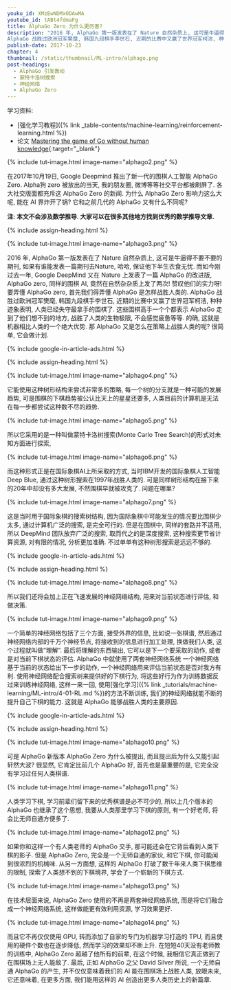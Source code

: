 ```yaml
---
youku_id: XMzEwNDMxODAwMA
youtube_id: tABt4fdmaFg
title: AlphaGo Zero 为什么更厉害?
description: "2016 年, AlphaGo 第一版发表在了 Nature 自然杂质上, 这可是牛逼得不要不要的期刊, 如果有谁能发表一篇期刊去Nature, 哈哈, 保证他下半生衣食无忧. 而如今刚过去一年, Google DeepMind 又在 Nature 上发表了一篇 AlphaGo 的改进版, AlphaGo zero, 同样的围棋 AI, 竟然在自然杂杂质上发了两次! 赞叹他们的实力呀! 要弄懂 AlphaGo zero, 首先我们得弄懂 AlphaGo 是怎样战胜人类的.
AlphaGo 战胜过欧洲冠军樊麾, 韩国九段棋手李世石, 近期的比赛中又赢了世界冠军柯洁, 种种迹象表明, 人类已经失守最拿手的围棋了. 这些围棋高手一个个都表示 AlphaGo 走到了他们想不到的地方, 战胜了人类的生物极限, 不会感觉疲惫等等. 的确, 这就是机器相比人类的一个绝大优势. 那 AlphaGo 又是怎么在策略上战胜人类的呢? 很简单, 它会做计划."
publish-date: 2017-10-23
chapter: 4
thumbnail: /static/thumbnail/ML-intro/alphago.png
post-headings:
  - AlphaGo 引发轰动
  - 蒙特卡洛树搜索
  - 神经网络
  - AlphaGo Zero
---
```


学习资料:
  * [强化学习教程]({% link _table-contents/machine-learning/reinforcement-learning.html %})
  * 论文 [Mastering the game of Go without human knowledge](https://www.nature.com/nature/journal/v550/n7676/full/nature24270.html){:target="_blank"}


{% include tut-image.html image-name="alphago2.png" %}

在2017年10月19日, Google Deepmind 推出了新一代的围棋人工智能 AlphaGo Zero. Alpha狗 zero 被放出的当天,
我的朋友圈, 微博等等社交平台都被刷屏了. 各大社交版面都充斥这 AlphaGo Zero 的新闻. 为什么 AlphaGo Zero 影响力这么大呢, 能在 AI 界炸开了锅? 它和之前几代的 AlphaGo 又有什么不同呢?


**注: 本文不会涉及数学推导. 大家可以在很多其他地方找到优秀的数学推导文章.**

{% include assign-heading.html %}

{% include tut-image.html image-name="alphago3.png" %}

2016 年, AlphaGo 第一版发表在了 Nature 自然杂质上, 这可是牛逼得不要不要的期刊, 如果有谁能发表一篇期刊去Nature, 哈哈, 保证他下半生衣食无忧. 而如今刚过去一年, Google DeepMind 又在 Nature 上发表了一篇 AlphaGo 的改进版, AlphaGo zero, 同样的围棋 AI, 竟然在自然杂杂质上发了两次! 赞叹他们的实力呀! 要弄懂 AlphaGo zero, 首先我们得弄懂 AlphaGo 是怎样战胜人类的.
AlphaGo 战胜过欧洲冠军樊麾, 韩国九段棋手李世石, 近期的比赛中又赢了世界冠军柯洁, 种种迹象表明, 人类已经失守最拿手的围棋了. 这些围棋高手一个个都表示 AlphaGo 走到了他们想不到的地方, 战胜了人类的生物极限, 不会感觉疲惫等等. 的确, 这就是机器相比人类的一个绝大优势. 那 AlphaGo 又是怎么在策略上战胜人类的呢? 很简单, 它会做计划.



{% include google-in-article-ads.html %}

{% include assign-heading.html %}

{% include tut-image.html image-name="alphago4.png" %}

它能使用这种树形结构来尝试非常多的策略, 每一个树的分支就是一种可能的发展趋势, 可是围棋的下棋趋势被公认比天上的星星还要多, 人类目前的计算机是无法在每一步都尝试这种数不尽的趋势.

{% include tut-image.html image-name="alphago5.png" %}

所以它采用的是一种叫做蒙特卡洛树搜索(Monte Carlo Tree Search)的形式对未知方面进行探索,

{% include tut-image.html image-name="alphago6.png" %}

而这种形式正是在国际象棋AI上所采取的方式, 当时IBM开发的国际象棋人工智能 Deep Blue, 通过这种树形搜索在1997年战胜人类的. 可是同样树形结构在接下来的20年中却没有多大发展, 不然围棋早就被攻克了. 问题在哪里?

{% include tut-image.html image-name="alphago7.png" %}

这是当时用于国际象棋的搜索树结构, 因为国际象棋中可能发生的情况要比围棋少太多, 通过计算机广泛的搜索, 是完全可行的. 但是在围棋中, 同样的套路并不适用, 所以 DeepMind 团队放弃广泛的搜索, 取而代之的是深度搜索, 这种搜索更节省计算资源, 对有限的情况, 分析更加准确. 不过单单有这种树形搜索是远远不够的.






{% include google-in-article-ads.html %}

{% include assign-heading.html %}


{% include tut-image.html image-name="alphago8.png" %}

所以我们还将会加上正在飞速发展的神经网络结构, 用来对当前状态进行评估, 和做决策.

{% include tut-image.html image-name="alphago9.png" %}

一个简单的神经网络包括了三个方面, 接受外界的信息, 比如说一张棋谱, 然后通过神经网络内部的千万个神经节点, 将接收到的信息进行加工处理, 换做我们人类, 这个过程就叫做”理解”. 最后将理解的东西输出, 它可以是下一个要采取的动作, 或者是对当前下棋状态的评估. AlphaGo 中就使用了两套神经网络系统
一个神经网络基于当前的状态给出下一步的动作, 一个神经网络用来评估当前状态是否对我方有利.
使用神经网络配合搜索树来提供好的下棋行为, 将这些好行为作为训练数据反过来训练神经网络, 这样一来一回, 使用[强化学习]({% link _tutorials/machine-learning/ML-intro/4-01-RL.md %})的方法不断训练, 我们的神经网络就能不断的提升自己下棋的能力. 这就是 AlphaGo 能够战胜人类的主要原因.






{% include google-in-article-ads.html %}

{% include assign-heading.html %}

{% include tut-image.html image-name="alphago10.png" %}

可是 AlphaGo 新版本 AlphaGo Zero 为什么被提出, 而且提出后为什么又能引起轩然大波? 很显然, 它肯定比前几个 AlphaGo 好, 首先也是最重要的是, 它完全没有学习过任何人类棋谱.

{% include tut-image.html image-name="alphago11.png" %}

人类学习下棋, 学习前辈们留下来的优秀棋谱是必不可少的, 所以上几个版本的 AlphaGo 也继承了这个思想, 我要从人类那里学习下棋的原则, 有一个好老师, 将会比无师自通方便多了.

{% include tut-image.html image-name="alphago12.png" %}

如果你和这样一个有人类老师的 AlphaGo 交手, 那可能还会在它背后看到人类下棋的影子. 但是 AlphaGo Zero, 完全是一个无师自通的家伙, 和它下棋, 你可能闻到很浓烈的机械味. 从另一方面想, 这样的 AlphaGo 打破了数千年来人类下棋思维的限制, 探索了人类想不到的下棋境界, 学会了一个崭新的下棋方式.

{% include tut-image.html image-name="alphago13.png" %}

在技术层面来说, AlphaGo Zero 使用的不再是两套神经网络系统, 而是将它们融合成一个神经网络系统, 这样做能更有效利用资源, 学习效果更好.

{% include tut-image.html image-name="alphago14.png" %}

而且它不再仅仅使用 GPU, 转而添加了自家的专门为机器学习打造的 TPU, 而且使用的硬件个数也在逐步降低, 然而学习的效果却不断上升.
在短短40天没有老师教的训练中, AlphaGo Zero 超越了他所有的前辈, 在这个时候, 我相信它真正做到了在围棋场上无人能敌了. 最后, 正如 AlphaGo 之父 David Silver 所说, 一个无师自通 AlphaGo 的产生, 并不仅仅意味着我们的 AI 能在围棋场上战胜人类, 放眼未来, 它还意味着, 在更多方面, 我们能用这样的 AI 创造出更多人类历史上的新篇章.
